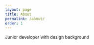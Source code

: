 ```yaml
---
layout: page
title: About
permalink: /about/
order: 1
---
```


Junior developer with design background